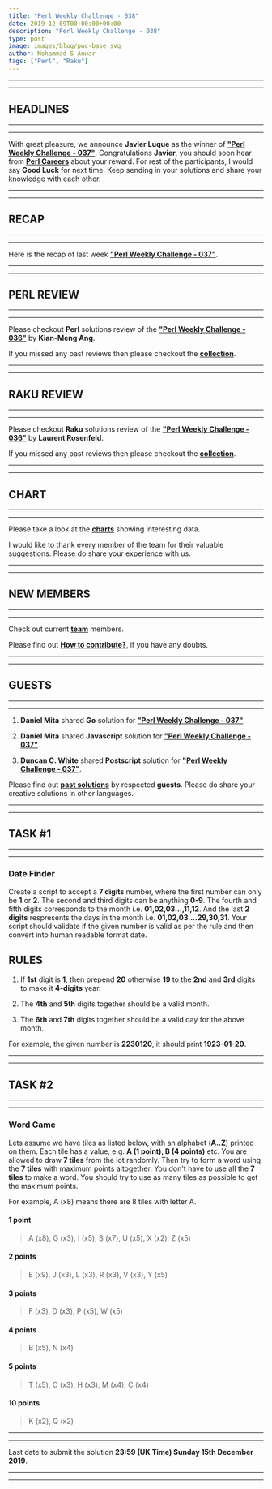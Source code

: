 ```yaml
---
title: "Perl Weekly Challenge - 038"
date: 2019-12-09T00:00:00+00:00
description: "Perl Weekly Challenge - 038"
type: post
image: images/blog/pwc-base.svg
author: Mohammad S Anwar
tags: ["Perl", "Raku"]
---
```

***
***

## HEADLINES

***
***

With great pleasure, we announce **Javier Luque** as the winner of [**"Perl Weekly Challenge - 037"**](/blog/perl-weekly-challenge-037). Congratulations **Javier**, you should soon hear from **[Perl Careers](https://perl.careers/)** about your reward. For rest of the participants, I would say **Good Luck** for next time. Keep sending in your solutions and share your knowledge with each other.

***
***

## RECAP

***
***

Here is the recap of last week [**"Perl Weekly Challenge - 037"**](/blog/recap-challenge-037).

***
***

## PERL REVIEW

***
***

Please checkout **Perl** solutions review of the [**"Perl Weekly Challenge - 036"**](/blog/review-challenge-036) by **Kian-Meng Ang**.

If you missed any past reviews then please checkout the [**collection**](/p5-reviews).

***
***

## RAKU REVIEW

***
***

Please checkout **Raku** solutions review of the [**"Perl Weekly Challenge - 036"**](/blog/p6-review-challenge-036) by **Laurent Rosenfeld**.

If you missed any past reviews then please checkout the [**collection**](/p6-reviews).

***
***

## CHART

***
***

Please take a look at the [**charts**](/chart) showing interesting data.

I would like to thank every member of the team for their valuable suggestions. Please do share your experience with us.

***
***

## NEW MEMBERS

***
***

Check out current [**team**](/team) members.

Please find out [**How to contribute?**](/blog/how-to-contribute), if you have any doubts.

***
***

## GUESTS

***
***

1) **Daniel Mita** shared **Go** solution for [**"Perl Weekly Challenge - 037"**](https://github.com/manwar/perlweeklychallenge-club/blob/master/challenge-037/daniel-mita/go/ch-1.go).

2) **Daniel Mita** shared **Javascript** solution for [**"Perl Weekly Challenge - 037"**](https://github.com/manwar/perlweeklychallenge-club/blob/master/challenge-037/daniel-mita/js/ch-1.js).

3) **Duncan C. White** shared **Postscript** solution for [**"Perl Weekly Challenge - 037"**](https://github.com/manwar/perlweeklychallenge-club/blob/master/challenge-037/duncan-c-white/postscript/ch-1.ps).

Please find out [**past solutions**](/blog/guest-contribution) by respected **guests**. Please do share your creative solutions in other languages.

***
***

## TASK #1

***
***

### Date Finder

Create a script to accept a **7 digits** number, where the first number can only be **1** or **2**. The second and third digits can be anything **0-9**. The fourth and fifth digits corresponds to the month i.e. **01,02,03...,11,12**. And the last **2 digits** respresents the days in the month i.e. **01,02,03....29,30,31**. Your script should validate if the given number is valid as per the rule and then convert into human readable format date.

## RULES

1) If **1st** digit is **1**, then prepend **20** otherwise **19** to the **2nd** and **3rd** digits to make it **4-digits** year.

2) The **4th** and **5th** digits together should be a valid month.

3) The **6th** and **7th** digits together should be a valid day for the above month.

For example, the given number is **2230120**, it should print **1923-01-20**.

***
***

## TASK #2

***
***

### Word Game

Lets assume we have tiles as listed below, with an alphabet (**A..Z**) printed on them. Each tile has a value, e.g. **A (1 point), B (4 points)** etc. You are allowed to draw **7 tiles** from the lot randomly. Then try to form a word using the **7 tiles** with maximum points altogether. You don't have to use all the **7 tiles** to make a word. You should try to use as many tiles as possible to get the maximum points.

For example, A (x8) means there are 8 tiles with letter A.

#### 1 point
> A (x8), G (x3), I (x5), S (x7), U (x5), X (x2), Z (x5)

#### 2 points
> E (x9), J (x3), L (x3), R (x3), V (x3), Y (x5)

#### 3 points
> F (x3), D (x3), P (x5), W (x5)

#### 4 points
> B (x5), N (x4)

#### 5 points
> T (x5), O (x3), H (x3), M (x4), C (x4)

#### 10 points
> K (x2), Q (x2)

***
***

Last date to submit the solution **23:59 (UK Time) Sunday 15th December 2019**.

***
***
